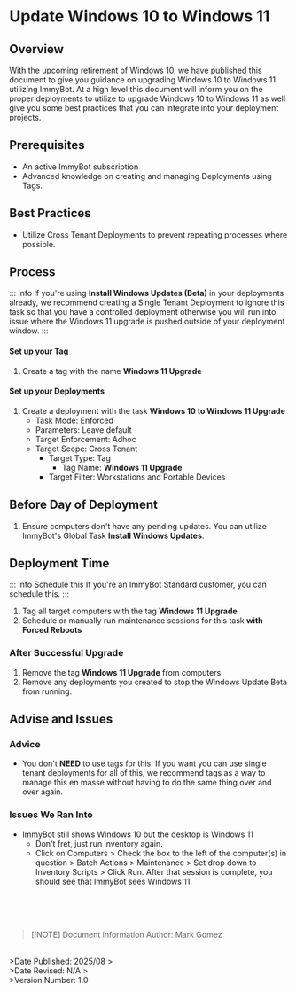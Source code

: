 <!-- How To Template -->
# Update Windows 10 to Windows 11

## Overview
With the upcoming retirement of Windows 10, we have published this document to give you guidance on upgrading Windows 10 to Windows 11 utilizing ImmyBot.
At a high level this document will inform you on the proper deployments to utilize to upgrade Windows 10 to Windows 11 as well give you some best practices that you can integrate into your deployment projects.


## Prerequisites
- An active ImmyBot subscription
- Advanced knowledge on creating and managing Deployments using Tags.

## Best Practices
- Utilize Cross Tenant Deployments to prevent repeating processes where possible.


## Process
::: info If you're using **Install Windows Updates (Beta)** in your deployments already, we recommend creating a Single Tenant Deployment to ignore this task so that you have a controlled deployment otherwise you will run into issue where the Windows 11 upgrade is pushed outside of your deployment window.
:::

#### Set up your Tag
1. Create a tag with the name **Windows 11 Upgrade**

#### Set up your Deployments

1. Create a deployment with the task **Windows 10 to Windows 11 Upgrade**
    - Task Mode: Enforced
    - Parameters: Leave default
    - Target Enforcement: Adhoc
    - Target Scope: Cross Tenant
      - Target Type: Tag
        - Tag Name: **Windows 11 Upgrade**
      - Target Filter: Workstations and Portable Devices

## Before Day of Deployment

1. Ensure computers don't have any pending updates. You can utilize ImmyBot's Global Task **Install Windows Updates**.

## Deployment Time
::: info Schedule this
If you're an ImmyBot Standard customer, you can schedule this.
:::

1. Tag all target computers with the tag **Windows 11 Upgrade**
2. Schedule or manually run maintenance sessions for this task **with Forced Reboots**

### After Successful Upgrade
1. Remove the tag **Windows 11 Upgrade** from computers
2. Remove any deployments you created to stop the Windows Update Beta from running.

## Advise and Issues

### Advice
- You don't **NEED** to use tags for this. If you want you can use single tenant deployments for all of this, we recommend tags as a way to manage this en masse without having to do the same thing over and over again.

### Issues We Ran Into
- ImmyBot still shows Windows 10 but the desktop is Windows 11
  -  Don't fret, just run inventory again.
  -  Click on Computers > Check the box to the left of the computer(s) in question > Batch Actions > Maintenance > Set drop down to Inventory Scripts > Click Run. After that session is complete, you should see that ImmyBot sees Windows 11.


<br><br><br>
>[!NOTE] Document information
>Author: Mark Gomez
<br>
>Date Published: 2025/08
><br>
>Date Revised: N/A
><br>
>Version Number: 1.0
